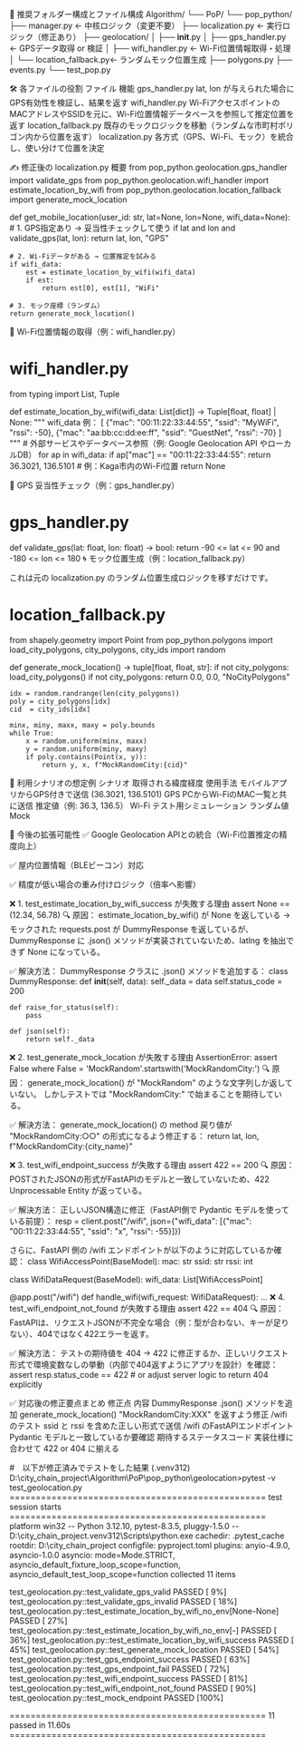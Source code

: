 📁 推奨フォルダー構成とファイル構成
Algorithm/
└── PoP/
    └── pop_python/
        ├── manager.py              ← 中核ロジック（変更不要）
        ├── localization.py        ← 実行ロジック（修正あり）
        ├── geolocation/
        │   ├── __init__.py
        │   ├── gps_handler.py      ← GPSデータ取得 or 検証
        │   ├── wifi_handler.py     ← Wi-Fi位置情報取得・処理
        │   └── location_fallback.py← ランダムモック位置生成
        ├── polygons.py
        ├── events.py
        └── test_pop.py

🛠 各ファイルの役割
ファイル	機能
gps_handler.py	lat, lon が与えられた場合に GPS有効性を検証し、結果を返す
wifi_handler.py	Wi-FiアクセスポイントのMACアドレスやSSIDを元に、Wi-Fi位置情報データベースを参照して推定位置を返す
location_fallback.py	既存のモックロジックを移動（ランダムな市町村ポリゴン内から位置を返す）
localization.py	各方式（GPS、Wi-Fi、モック）を統合し、使い分けて位置を決定

✍ 修正後の localization.py 概要
from pop_python.geolocation.gps_handler import validate_gps
from pop_python.geolocation.wifi_handler import estimate_location_by_wifi
from pop_python.geolocation.location_fallback import generate_mock_location

def get_mobile_location(user_id: str, lat=None, lon=None, wifi_data=None):
    # 1. GPS指定あり → 妥当性チェックして使う
    if lat and lon and validate_gps(lat, lon):
        return lat, lon, "GPS"

    # 2. Wi-Fiデータがある → 位置推定を試みる
    if wifi_data:
        est = estimate_location_by_wifi(wifi_data)
        if est:
            return est[0], est[1], "WiFi"

    # 3. モック座標（ランダム）
    return generate_mock_location()

📡 Wi-Fi位置情報の取得（例：wifi_handler.py）
# wifi_handler.py
from typing import List, Tuple

def estimate_location_by_wifi(wifi_data: List[dict]) -> Tuple[float, float] | None:
    """
    wifi_data 例：
    [
        {"mac": "00:11:22:33:44:55", "ssid": "MyWiFi", "rssi": -50},
        {"mac": "aa:bb:cc:dd:ee:ff", "ssid": "GuestNet", "rssi": -70}
    ]
    """
    # 外部サービスやデータベース参照（例: Google Geolocation API やローカルDB）
    for ap in wifi_data:
        if ap["mac"] == "00:11:22:33:44:55":
            return 36.3021, 136.5101  # 例：Kaga市内のWi-Fi位置
    return None

🧭 GPS 妥当性チェック（例：gps_handler.py）
# gps_handler.py
def validate_gps(lat: float, lon: float) -> bool:
    return -90 <= lat <= 90 and -180 <= lon <= 180
🌀 モック位置生成（例：location_fallback.py）

これは元の localization.py のランダム位置生成ロジックを移すだけです。
# location_fallback.py
from shapely.geometry import Point
from pop_python.polygons import load_city_polygons, city_polygons, city_ids
import random

def generate_mock_location() -> tuple[float, float, str]:
    if not city_polygons:
        load_city_polygons()
    if not city_polygons:
        return 0.0, 0.0, "NoCityPolygons"

    idx = random.randrange(len(city_polygons))
    poly = city_polygons[idx]
    cid  = city_ids[idx]

    minx, miny, maxx, maxy = poly.bounds
    while True:
        x = random.uniform(minx, maxx)
        y = random.uniform(miny, maxy)
        if poly.contains(Point(x, y)):
            return y, x, f"MockRandomCity:{cid}"

🔌 利用シナリオの想定例
シナリオ	取得される緯度経度	使用手法
モバイルアプリからGPS付きで送信	(36.3021, 136.5101)	GPS
PCからWi-FiのMAC一覧と共に送信	推定値（例: 36.3, 136.5）	Wi-Fi
テスト用シミュレーション	ランダム値	Mock

🔄 今後の拡張可能性
✅ Google Geolocation APIとの統合（Wi-Fi位置推定の精度向上）

✅ 屋内位置情報（BLEビーコン）対応

✅ 精度が低い場合の重み付けロジック（倍率へ影響）


❌ 1. test_estimate_location_by_wifi_success が失敗する理由
assert None == (12.34, 56.78)
🔍 原因：
estimate_location_by_wifi() が None を返している
→ モックされた requests.post が DummyResponse を返しているが、DummyResponse に .json() メソッドが実装されていないため、latlng を抽出できず None になっている。

✅ 解決方法：
DummyResponse クラスに .json() メソッドを追加する：
class DummyResponse:
    def __init__(self, data):
        self._data = data
        self.status_code = 200

    def raise_for_status(self):
        pass

    def json(self):
        return self._data

❌ 2. test_generate_mock_location が失敗する理由
AssertionError: assert False
  where False = 'MockRandom'.startswith('MockRandomCity:')
🔍 原因：
generate_mock_location() が "MockRandom" のような文字列しか返していない。
しかしテストでは "MockRandomCity:" で始まることを期待している。

✅ 解決方法：
generate_mock_location() の method 戻り値が "MockRandomCity:○○" の形式になるよう修正する：
return lat, lon, f"MockRandomCity:{city_name}"

❌ 3. test_wifi_endpoint_success が失敗する理由
assert 422 == 200
🔍 原因：
POSTされたJSONの形式がFastAPIのモデルと一致していないため、422 Unprocessable Entity が返っている。

✅ 解決方法：
正しいJSON構造に修正（FastAPI側で Pydantic モデルを使っている前提）：
resp = client.post("/wifi", json={"wifi_data": [{"mac": "00:11:22:33:44:55", "ssid": "x", "rssi": -55}]})

さらに、FastAPI 側の /wifi エンドポイントが以下のように対応しているか確認：
class WifiAccessPoint(BaseModel):
    mac: str
    ssid: str
    rssi: int

class WifiDataRequest(BaseModel):
    wifi_data: List[WifiAccessPoint]

@app.post("/wifi")
def handle_wifi(wifi_request: WifiDataRequest):
    ...
❌ 4. test_wifi_endpoint_not_found が失敗する理由
assert 422 == 404
🔍 原因：
FastAPIは、リクエストJSONが不完全な場合（例：型が合わない、キーが足りない）、404ではなく422エラーを返す。

✅ 解決方法：
テストの期待値を 404 → 422 に修正するか、正しいリクエスト形式で環境変数なしの挙動（内部で404返すようにアプリを設計）を確認：
assert resp.status_code == 422  # or adjust server logic to return 404 explicitly

✅ 対応後の修正要点まとめ
修正点	内容
DummyResponse	.json() メソッドを追加
generate_mock_location()	"MockRandomCity:XXX" を返すよう修正
/wifi のテスト	ssid と rssi を含めた正しい形式で送信
/wifi のFastAPIエンドポイント	Pydantic モデルと一致しているか要確認
期待するステータスコード	実装仕様に合わせて 422 or 404 に揃える

#　以下が修正済みでテストをした結果
(.venv312) D:\city_chain_project\Algorithm\PoP\pop_python\geolocation>pytest -v test_geolocation.py
================================================= test session starts =================================================
platform win32 -- Python 3.12.10, pytest-8.3.5, pluggy-1.5.0 -- D:\city_chain_project\.venv312\Scripts\python.exe
cachedir: .pytest_cache
rootdir: D:\city_chain_project
configfile: pyproject.toml
plugins: anyio-4.9.0, asyncio-1.0.0
asyncio: mode=Mode.STRICT, asyncio_default_fixture_loop_scope=function, asyncio_default_test_loop_scope=function
collected 11 items

test_geolocation.py::test_validate_gps_valid PASSED                                                              [  9%]
test_geolocation.py::test_validate_gps_invalid PASSED                                                            [ 18%]
test_geolocation.py::test_estimate_location_by_wifi_no_env[None-None] PASSED                                     [ 27%]
test_geolocation.py::test_estimate_location_by_wifi_no_env[-] PASSED                                             [ 36%]
test_geolocation.py::test_estimate_location_by_wifi_success PASSED                                               [ 45%]
test_geolocation.py::test_generate_mock_location PASSED                                                          [ 54%]
test_geolocation.py::test_gps_endpoint_success PASSED                                                            [ 63%]
test_geolocation.py::test_gps_endpoint_fail PASSED                                                               [ 72%]
test_geolocation.py::test_wifi_endpoint_success PASSED                                                           [ 81%]
test_geolocation.py::test_wifi_endpoint_not_found PASSED                                                         [ 90%]
test_geolocation.py::test_mock_endpoint PASSED                                                                   [100%]

================================================= 11 passed in 11.60s =================================================
